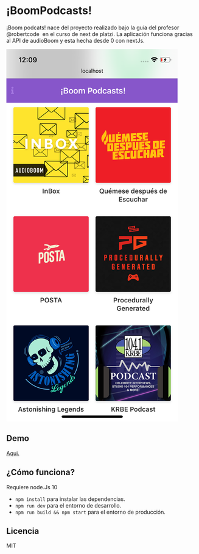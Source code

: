 # ¡BoomPodcasts!

¡Boom podcats! nace del proyecto realizado bajo la guía del profesor @robertcode ‏ en el curso de next de platzi. La aplicación funciona gracias al API de audioBoom y esta hecha desde 0 con nextJs.

![Captura de home](./.readme-static/home.png)

## Demo

[Aqui.](https://boompodcast-dyxuyfnhz.now.sh/)

## ¿Cómo funciona?

Requiere node.Js 10

* `npm install` para instalar las dependencias.
* `npm run dev` para el entorno de desarrollo.
* `npm run build && npm start` para el entorno de producción.

## Licencia 

MIT